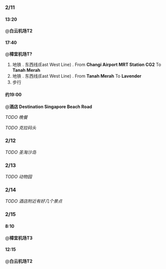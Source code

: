 ### 2/11

#### 13:20
@**白云机场T2**

#### 17:40
@**樟宜机场T?**

1. 地铁 . 东西线(East West Line) . From **Changi Airport MRT Station CG2** To **Tanah Merah**
1. 地铁 . 东西线(East West Line) . From **Tanah Merah** To **Lavender**
1. 步行

#### 约19:00
@**酒店 Destination Singapore Beach Road**

_TODO 晚餐_

_TODO 克拉码头_

### 2/12

_TODO 圣淘沙岛_

### 2/13

_TODO 动物园_

### 2/14

_TODO 酒店附近有好几个景点_

### 2/15

#### 8:10
@**樟宜机场T3**

#### 12:15
@**白云机场T2**
